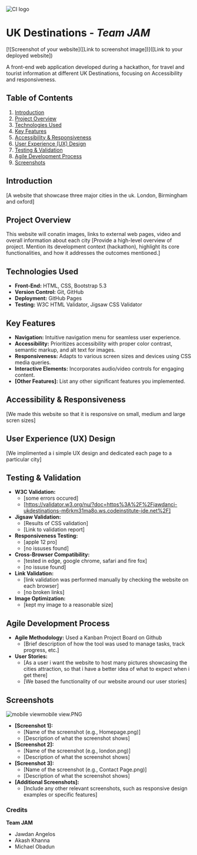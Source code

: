 ![CI logo](https://codeinstitute.s3.amazonaws.com/fullstack/ci_logo_small.png)

# UK Destinations - *Team JAM*

[![Screenshot of your website]([Link to screenshot image])]([Link to your deployed website])

A front-end web application developed during a hackathon, for travel and tourist information at different UK Destinations, focusing on Accessibility and responsiveness.

## Table of Contents

1. [Introduction](#introduction)
2. [Project Overview](#project-overview)
3. [Technologies Used](#technologies-used)
4. [Key Features](#key-features)
5. [Accessibility & Responsiveness](#accessibility--responsiveness)
6. [User Experience (UX) Design](#user-experience-ux-design)
7. [Testing & Validation](#testing--validation)
8. [Agile Development Process](#agile-development-process)
9. [Screenshots](#screenshots)

## Introduction


[A website that showcase three major cities in the uk. London, Birmingham and oxford]

## Project Overview
This website will conatin images, links to external web pages, video and overall information about each city
[Provide a high-level overview of project. Mention its development context (hackathon), highlight its core functionalities, and how it addresses the outcomes mentioned.]

## Technologies Used

* **Front-End:** HTML, CSS, Bootstrap 5.3
* **Version Control:** Git, GitHub
* **Deployment:** GitHub Pages
* **Testing:** W3C HTML Validator, Jigsaw CSS Validator

## Key Features

* **Navigation:** Intuitive navigation menu for seamless user experience.
* **Accessibility:** Prioritizes accessibility with proper color contrast, semantic markup, and alt text for images.
* **Responsiveness:**  Adapts to various screen sizes and devices using CSS media queries.
* **Interactive Elements:** Incorporates audio/video controls for engaging content.
* **[Other Features]:** List any other significant features you implemented.

## Accessibility & Responsiveness

[We made this website so that it is responsive on small, medium and large scren sizes]

## User Experience (UX) Design

[We implimented a i simple UX design and dedicated each page to a particular city]

## Testing & Validation

* **W3C Validation:**  
    * [some errors occured]
    * [https://validator.w3.org/nu/?doc=https%3A%2F%2Fjawdanci-ukdestinations-m6rkm31ma8o.ws.codeinstitute-ide.net%2F]
* **Jigsaw Validation:** 
    * [Results of CSS validation]
    * [Link to validation report]
* **Responsiveness Testing:**  
    * [apple 12 pro]
    * [no issuses found]
* **Cross-Browser Compatibility:** 
    * [tested in edge, google chrome, safari and fire fox]
    * [no issuse found]
* **Link Validation:** 
    * [link validation was performed manually by checking the website on each browser]
    * [no broken links]
* **Image Optimization:** 
    * [kept my image to a reasonable size]

## Agile Development Process

* **Agile Methodology:**  Used a Kanban Project Board on Github
    * [Brief description of how the tool was used to manage tasks, track progress, etc.]
* **User Stories:** 
    * [As a user i want the website to host many pictures showcasing the cities attraction, so that i have a better idea of what to expect when i get there]
    * [We based the functionality of our website around our user stories]

## Screenshots
![mobile view](https://github.com/Jawdan-CI/UKDestinations/blob/main/assets/images/README/yourimage.jpg)mobile view.PNG
* **[Screenshot 1]:** 
    * [Name of the screenshot (e.g., Homepage.png)]
    * [Description of what the screenshot shows]
* **[Screenshot 2]:**
    * [Name of the screenshot (e.g., london.png)]
    * [Description of what the screenshot shows]
* **[Screenshot 3]:**
    * [Name of the screenshot (e.g., Contact Page.png)]
    * [Description of what the screenshot shows]
* **[Additional Screenshots]:**
    * [Include any other relevant screenshots, such as responsive design examples or specific features]

### Credits

**Team JAM**
- Jawdan Angelos
- Akash Khanna
- Michael Obadun

